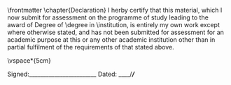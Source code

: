 \frontmatter 
\chapter{Declaration}
 I herby certify that this material, which I now submit for assessment on the programme of study leading to the award of
 Degree of  \degree
 in \institution, is entirely my own work except where otherwise stated, and has not been submitted for assessment for an academic purpose at this or any other academic institution other than in partial fulfilment of the requirements of that stated above.

<!-- use LaTeX to add some vertical space -->

\vspace*{5cm}


 Signed:________________________		Dated: ____/_____/_____
